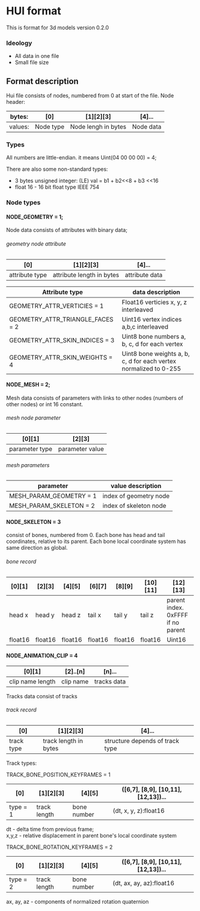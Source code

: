
# HUI format
This is format for 3d models
version 0.2.0

### Ideology
- All data in one file
- Small file size


## Format description
Hui file consists of nodes, numbered from 0 at start of the file.
Node header:

|bytes:|[0]|[1][2][3]|[4]...|
|--|--|--|--|
|values:|Node type|Node lengh in bytes|Node data


### Types
 All numbers are little-endian. it means Uint(04 00 00 00) = 4;

 There are also some non-standard types:
 - 3 bytes unsigned integer: (LE) val = b1 + b2<<8 + b3 <<16
 - float 16 - 16 bit float type IEEE 754

### Node types
#### NODE_GEOMETRY = 1;
Node data consists of attributes with binary data;


###### geometry node attribute
|[0]|[1][2][3]|[4]...|
|--|--|--|
|attribute type| attribute length in bytes|attribute data|


|Attribute type| data description|
|--|--|
|GEOMETRY_ATTR_VERTICIES = 1| Float16 verticies x, y, z interleaved|
|GEOMETRY_ATTR_TRIANGLE_FACES = 2| Uint16 vertex indices a,b,c interleaved|
|GEOMETRY_ATTR_SKIN_INDICES = 3| Uint8 bone numbers a, b, c, d for each vertex|
|GEOMETRY_ATTR_SKIN_WEIGHTS = 4| Uint8 bone weights a, b, c, d for each vertex normalized to 0-255|

#### NODE_MESH = 2;
Mesh data consists of parameters with links to other nodes (numbers of other nodes) or int 16 constant.
###### mesh node parameter
|[0][1]|[2][3]|
|--|--|
|parameter type|parameter value|

###### mesh parameters

|parameter|value description|
|--|--|
|MESH_PARAM_GEOMETRY = 1| index of geometry node|
|MESH_PARAM_SKELETON = 2| index of skeleton node|

#### NODE_SKELETON = 3
consist of bones, numbered from 0.
Each bone has head and tail coordinates, relative to its parent.
Each bone local coordinate system has same direction as global.

###### bone record
|[0][1]|[2][3]|[4][5]|[6][7]|[8][9]|[10][11]|[12][13]
|--|--|--|--|--|--|--|
|head x|head y| head z| tail x| tail y| tail z| parent index. 0xFFFF if no parent|
|float16|float16|float16|float16|float16|float16|Uint16|

#### NODE_ANIMATION_CLIP = 4
|[0][1]|[2]..[n]|[n]...|
|--|--|--|
|clip name length| clip name | tracks data|

Tracks data consist of tracks
###### track record
|[0]|[1][2][3]|[4]...|
|--|--|--|
|track type| track length in bytes|structure depends of track type|

Track types:

TRACK_BONE_POSITION_KEYFRAMES = 1

|[0]|[1][2][3]|[4][5]|([6,7], [8,9], [10,11], [12,13])...|
|--|--|--|--|
|type = 1| track length|bone number|(dt, x, y, z):float16|

dt - delta time from previous frame;<br>
x,y,z - relative displacement in parent bone's local coordinate system

TRACK_BONE_ROTATION_KEYFRAMES = 2

|[0]|[1][2][3]|[4][5]|([6,7], [8,9], [10,11], [12,13])...|
|--|--|--|--|
|type = 2| track length|bone number|(dt, ax, ay, az):float16|

ax, ay, az - components of normalized rotation quaternion
